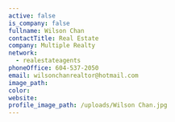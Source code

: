 ```yaml
---
active: false
is_company: false
fullname: Wilson Chan
contactTitle: Real Estate
company: Multiple Realty
network:
  - realestateagents
phoneOffice: 604-537-2050
email: wilsonchanrealtor@hotmail.com
image_path:
color:
website:
profile_image_path: /uploads/Wilson Chan.jpg
---
```

